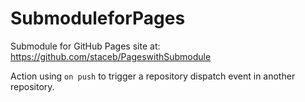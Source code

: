 # SubmoduleforPages


Submodule for GitHub Pages site at:        
https://github.com/staceb/PageswithSubmodule

Action using `on push` to trigger a repository dispatch event in another repository. 
